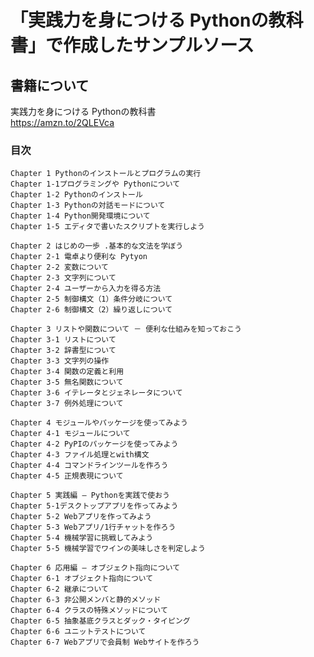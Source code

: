 # 「実践力を身につける Pythonの教科書」で作成したサンプルソース

## 書籍について
実践力を身につける Pythonの教科書  
https://amzn.to/2QLEVca

### 目次
    Chapter 1 Pythonのインストールとプログラムの実行
    Chapter 1-1プログラミングや Pythonについて
    Chapter 1-2 Pythonのインストール
    Chapter 1-3 Pythonの対話モードについて
    Chapter 1-4 Python開発環境について
    Chapter 1-5 エディタで書いたスクリプトを実行しよう
    
    Chapter 2 はじめの一歩 .基本的な文法を学ぼう
    Chapter 2-1 電卓より便利な Pytyon
    Chapter 2-2 変数について
    Chapter 2-3 文字列について
    Chapter 2-4 ユーザーから入力を得る方法
    Chapter 2-5 制御構文（1）条件分岐について
    Chapter 2-6 制御構文（2）繰り返しについて
    
    Chapter 3 リストや関数について － 便利な仕組みを知っておこう
    Chapter 3-1 リストについて
    Chapter 3-2 辞書型について
    Chapter 3-3 文字列の操作
    Chapter 3-4 関数の定義と利用
    Chapter 3-5 無名関数について
    Chapter 3-6 イテレータとジェネレータについて
    Chapter 3-7 例外処理について
    
    Chapter 4 モジュールやパッケージを使ってみよう
    Chapter 4-1 モジュールについて
    Chapter 4-2 PyPIのパッケージを使ってみよう
    Chapter 4-3 ファイル処理とwith構文
    Chapter 4-4 コマンドラインツールを作ろう
    Chapter 4-5 正規表現について
    
    Chapter 5 実践編 ― Pythonを実践で使おう
    Chapter 5-1デスクトップアプリを作ってみよう
    Chapter 5-2 Webアプリを作ってみよう
    Chapter 5-3 Webアプリ/1行チャットを作ろう
    Chapter 5-4 機械学習に挑戦してみよう
    Chapter 5-5 機械学習でワインの美味しさを判定しよう
    
    Chapter 6 応用編 ― オブジェクト指向について
    Chapter 6-1 オブジェクト指向について
    Chapter 6-2 継承について
    Chapter 6-3 非公開メンバと静的メソッド
    Chapter 6-4 クラスの特殊メソッドについて
    Chapter 6-5 抽象基底クラスとダック・タイピング
    Chapter 6-6 ユニットテストについて
    Chapter 6-7 Webアプリで会員制 Webサイトを作ろう
